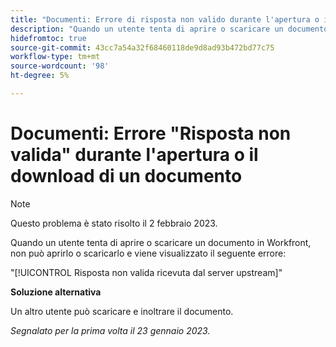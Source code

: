 ```yaml
---
title: "Documenti: Errore di risposta non valido durante l'apertura o il download di un documento"
description: "Quando un utente tenta di aprire o scaricare un documento in Workfront, non può aprirlo o scaricarlo e viene visualizzato un errore"
hidefromtoc: true
source-git-commit: 43cc7a54a32f68460118de9d8ad93b472bd77c75
workflow-type: tm+mt
source-wordcount: '98'
ht-degree: 5%

---
```



# Documenti: Errore &quot;Risposta non valida&quot; durante l&#39;apertura o il download di un documento

<!--This article is on the WF and WFP TOC-->

>[!NOTE]
>
>Questo problema è stato risolto il 2 febbraio 2023.

Quando un utente tenta di aprire o scaricare un documento in Workfront, non può aprirlo o scaricarlo e viene visualizzato il seguente errore:

&quot;[!UICONTROL Risposta non valida ricevuta dal server upstream]&quot;

**Soluzione alternativa**

Un altro utente può scaricare e inoltrare il documento.

_Segnalato per la prima volta il 23 gennaio 2023._

